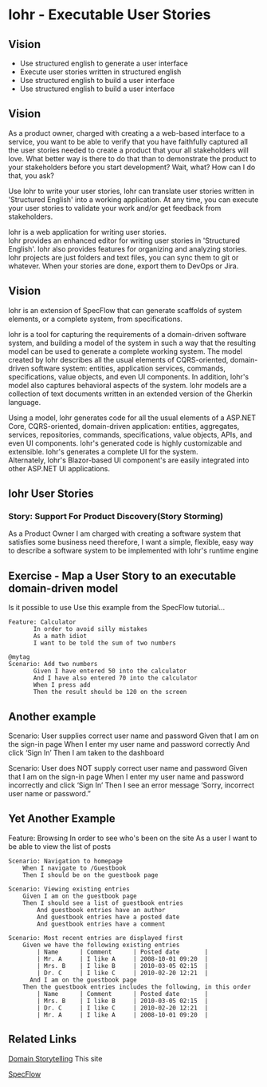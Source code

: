 ﻿# lohr - Executable User Stories 

## Vision
- Use structured english to generate a user interface
- Execute user stories written in structured english
- Use structured english to build a user interface
- Use structured english to build a user interface


## Vision
As a product owner, charged with creating a a web-based interface to a service, you want to be able 
to verify that you have faithfully captured all the user stories needed to create a product that your all stakeholders will love.
What better way is there to do that than to demonstrate the product to your stakeholders before you start development?
Wait, what?  How can I do that, you ask?

Use lohr to write your user stories, lohr can translate user stories written in 'Structured English' into a working application.
At any time, you can execute your user stories to validate your work and/or get feedback from stakeholders.

lohr is a web application for writing user stories.  
lohr provides an enhanced editor for writing user stories in 'Structured English'.
lohr also provides features for organizing and analyzing stories.
lohr projects are just folders and text files, you can sync them to git or whatever.
When your stories are done, export them to DevOps or Jira.




## Vision
lohr is an extension of SpecFlow that can generate scaffolds of system elements, or a complete system, from specifications.

lohr is a tool for capturing the requirements of a domain-driven software system, and building a model of the system 
in such a way that the resulting model can be used to generate a complete working system.
The model created by lohr describes all the usual elements of CQRS-oriented, domain-driven software system: entities, application services, commands, specifications, value objects, and even UI components.
In addition, lohr's model also captures behavioral aspects of the system.
lohr models are a collection of text documents written in an extended version of the Gherkin language.


Using a model, lohr generates code for all the usual elements of a ASP.NET Core, CQRS-oriented, domain-driven application: entities, aggregates, services, repositories, commands, specifications, value objects, APIs, and even UI components.
lohr's generated code is highly customizable and extensible.
lohr's generates a complete UI for the system.  
Alternately, lohr's Blazor-based UI component's are easily integrated into other ASP.NET UI applications.

## lohr User Stories

### Story: Support For Product Discovery(Story Storming)
As a Product Owner
I am charged with creating a software system that satisfies some business need 
therefore, I want a simple, flexible, easy way to describe a software system to be implemented with lohr's runtime engine





## Exercise - Map a User Story to an executable domain-driven model
Is it possible to use 
Use this example from the SpecFlow tutorial...

    Feature: Calculator
           In order to avoid silly mistakes
           As a math idiot
           I want to be told the sum of two numbers

    @mytag
    Scenario: Add two numbers
           Given I have entered 50 into the calculator
           And I have also entered 70 into the calculator
           When I press add
           Then the result should be 120 on the screen


## Another example 

Scenario: User supplies correct user name and password
Given that I am on the sign-in page
When I enter my user name and password correctly
And click ‘Sign In’
Then I am taken to the dashboard

Scenario: User does NOT supply correct user name and password
Given that I am on the sign-in page
When I enter my user name and password incorrectly
and click ‘Sign In’
Then I see an error message ‘Sorry, incorrect user name or password.”

## Yet Another Example
 Feature: Browsing
        In order to see who's been on the site
        As a user
        I want to be able to view the list of posts

    Scenario: Navigation to homepage
        When I navigate to /Guestbook
        Then I should be on the guestbook page

    Scenario: Viewing existing entries
        Given I am on the guestbook page
        Then I should see a list of guestbook entries
            And guestbook entries have an author
            And guestbook entries have a posted date
            And guestbook entries have a comment

    Scenario: Most recent entries are displayed first
        Given we have the following existing entries
            | Name      | Comment      | Posted date       |
            | Mr. A     | I like A     | 2008-10-01 09:20  |
            | Mrs. B    | I like B     | 2010-03-05 02:15  |
            | Dr. C     | I like C     | 2010-02-20 12:21  |
          And I am on the guestbook page
        Then the guestbook entries includes the following, in this order
            | Name      | Comment      | Posted date       |
            | Mrs. B    | I like B     | 2010-03-05 02:15  |
            | Dr. C     | I like C     | 2010-02-20 12:21  |
            | Mr. A     | I like A     | 2008-10-01 09:20  |

## Related Links

[Domain Storytelling](https://domainstorytelling.org/)
This site 

[SpecFlow](https://specflow.org/)


